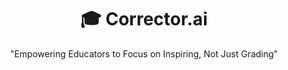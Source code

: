 <h1 align="center">
  🎓 Corrector.ai 
</h1>
<p align="center">
  "Empowering Educators to Focus on Inspiring, Not Just Grading"
</p>
